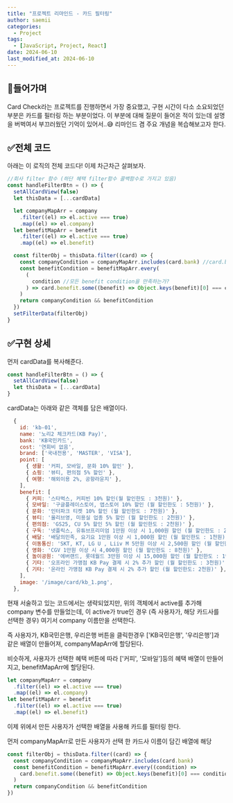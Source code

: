 ```yaml
---
title: "프로젝트 리마인드 - 카드 필터링"
author: saemii
categories:
  - Project
tags:
  - [JavaScript, Project, React]
date: 2024-06-10
last_modified_at: 2024-06-10
---
```


## 📌들어가며

Card Check라는 프로젝트를 진행하면서 가장 중요했고, 구현 시간이 다소 소요되었던 부분은 카드를 필터링 하는 부분이었다. 이 부분에 대해 질문이 들어온 적이 있는데 설명을 버벅여서 부끄러웠던 기억이 있어서..😅 리마인드 겸 주요 개념을 복습해보고자 한다.

## ✅전체 코드

아래는 이 로직의 전체 코드다! 이제 차근차근 살펴보자.

```javascript
//회사 filter 함수 (하단 혜택 filter함수 콜백함수로 가지고 있음)
const handleFilterBtn = () => {
  setAllCardView(false)
  let thisData = [...cardData]

  let companyMapArr = company
    .filter((el) => el.active === true)
    .map((el) => el.company)
  let benefitMapArr = benefit
    .filter((el) => el.active === true)
    .map((el) => el.benefit)

  const filterObj = thisData.filter((card) => {
    const companyCondition = companyMapArr.includes(card.bank) //card.bank(은행이름)가 companyMapArr(선택 은행이름 배열)에 포함되어 있는가?
    const benefitCondition = benefitMapArr.every(
      (
        condition //모든 benefit condition을 만족하는가?
      ) => card.benefit.some((benefit) => Object.keys(benefit)[0] === condition) //card의 여러 benefit들 중 제시 된 condition을 만족하는 것이 있는가?
    )
    return companyCondition && benefitCondition
  })
  setFilterData(filterObj)
}
```

## ✅구현 상세

먼저 cardData를 복사해준다.

```javascript
const handleFilterBtn = () => {
  setAllCardView(false)
  let thisData = [...cardData]
}
```

cardData는 아래와 같은 객체를 담은 배열이다.

```javascript
  {
    id: 'kb-01',
    name: '노리2 체크카드(KB Pay)',
    bank: 'KB국민카드',
    cost: '연회비 없음',
    brand: ['국내전용', 'MASTER', 'VISA'],
    point: [
      { 생활: '커피, 모바일, 문화 10% 할인' },
      { 쇼핑: '뷰티, 편의점 5% 할인' },
      { 여행: '해외이용 2%, 공항라운지' },
    ],
    benefit: [
      { 커피: '스타벅스, 커피빈 10% 할인(월 할인한도 : 3천원)' },
      { 모바일: '구글플레이스토어, 앱스토어 10% 할인 (월 할인한도 : 5천원)' },
      { 문화: '인터파크 티켓 10% 할인 (월 할인한도 : 7천원)' },
      { 뷰티: '올리브영, 미용실 업종 5% 할인 (월 할인한도 : 2천원)' },
      { 편의점: 'GS25, CU 5% 할인 5% 할인 (월 할인한도 : 2천원)' },
      { 구독: '넷플릭스, 유튜브프리미엄 1만원 이상 시 1,000원 할인 (월 할인한도 : 2천원)' },
      { 배달: '배달의민족, 요기요 1만원 이상 시 1,000원 할인 (월 할인한도 : 1천원)' },
      { 이동통신: 'SKT, KT, LG U , Liiv M 5만원 이상 시 2,500원 할인 (월 할인한도 : 2천5백원)' },
      { 영화: 'CGV 1만원 이상 시 4,000원 할인 (월 할인한도 : 8천원)' },
      { 놀이공원: '에버랜드, 롯데월드 3만원 이상 시 15,000원 할인 (월 할인한도 : 1만5천원)' },
      { 기타: '오프라인 가맹점 KB Pay 결제 시 2% 추가 할인 (월 할인한도 : 3천원)' },
      { 기타: '온라인 가맹점 KB Pay 결제 시 2% 추가 할인 (월 할인한도: 2천원)' },
    ],
    image: '/image/card/kb_1.png',
  },
```

현재 서술하고 있는 코드에서는 생략되었지만, 위의 객체에서 active를 추가해 company 변수를 만들었는데, 이 active가 true인 경우 (즉 사용자가, 해당 카드사를 선택한 경우) 여기서 company 이름만을 선택한다.

즉 사용자가, KB국민은행, 우리은행 버튼을 클릭한경우 ['KB국민은행', '우리은행']과 같은 배열이 만들어져, companyMapArr에 할당된다.

비슷하게, 사용자가 선택한 혜택 버튼에 따라 ['커피', '모바일']등의 혜택 배열이 만들어지고, benefitMapArr에 할당된다.

```javascript
let companyMapArr = company
  .filter((el) => el.active === true)
  .map((el) => el.company)
let benefitMapArr = benefit
  .filter((el) => el.active === true)
  .map((el) => el.benefit)
```

이제 위에서 만든 사용자가 선택한 배열을 사용해 카드를 필터링 한다.

먼저 companyMapArr로 만든 사용자가 선택 한 카드사 이름이 담긴 배열에 해당

```javascript
const filterObj = thisData.filter((card) => {
  const companyCondition = companyMapArr.includes(card.bank)
  const benefitCondition = benefitMapArr.every((condition) =>
    card.benefit.some((benefit) => Object.keys(benefit)[0] === condition)
  )
  return companyCondition && benefitCondition
})
```
